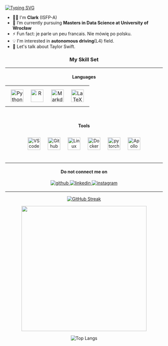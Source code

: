 [![Typing SVG](https://readme-typing-svg.herokuapp.com?font=Fira+Code&size=17&pause=1000&color=F78080&center=true&multiline=true&random=true&width=435&lines=Bonjour%F0%9F%91%8B;je+m'appelle+Clark)](https://git.io/typing-svg)

- 👨‍💻 I'm **Clark** (ISFP-A)
- 🌱 I’m currently pursuing **Masters in Data Science at University of Wrocław**
- ⚡ Fun fact: je parle un peu francais. Nie mówię po polsku.
- 💡 I'm interested in **autonomous driving**(L4) field.
- 💬 Let's talk about Taylor Swift.

<h3 align="center"> My Skill Set </h3>

------
<h4 align="center"> Languages </h4>
<table align="center"><tr>

</td><td valign="top" width="100%">
<!-- ### Backend   -->
<div align="center">
  <a href="https://www.python.org/" target="_blank"><img style="margin: 10px" src="https://profilinator.rishav.dev/skills-assets/python-original.svg" alt="Python" height="40" /></a>
  <a href="https://www.r-project.org/" target="_blank"><img style="margin: 10px" src="https://profilinator.rishav.dev/skills-assets/r.svg" alt="R" height="40" /></a>  
  <!-- <a href="https://www.cplusplus.com/" target="_blank"><img style="margin: 10px" src="https://profilinator.rishav.dev/skills-assets/cplusplus-original.svg" alt="C++" height="50" /></a> -->
  <a href="https://www.markdownguide.org/" target="_blank"><img style="margin: 10px" src="https://upload.wikimedia.org/wikipedia/commons/thumb/4/48/Markdown-mark.svg/2560px-Markdown-mark.svg.png" alt="Markdown" height="40" /></a>
  <a href="https://www.latex-project.org/" target="_blank"><img style="margin: 10px" src="https://profilinator.rishav.dev/skills-assets/latex.png" alt="LaTeX" height="40" /></a>
</div>
</tr></table>
<br/>

<h4 align="center"> Tools </h4>
<div align="center">
  <a href="https://code.visualstudio.com/" target="_blank"><img style="margin: 10px" src="https://upload.wikimedia.org/wikipedia/commons/thumb/9/9a/Visual_Studio_Code_1.35_icon.svg/2048px-Visual_Studio_Code_1.35_icon.svg.png" alt="VScode" height="40" /></a>
  <a href="https://github.com/" target="_blank"><img style="margin: 10px" src="https://cdn.simpleicons.org/github"" alt="Github" height="40" /></a>
  <a href="https://www.linux.org/" target="_blank"><img style="margin: 10px" src="https://profilinator.rishav.dev/skills-assets/linux-original.svg" alt="Linux" height="40" /></a>
  <a href="https://www.docker.com/" target="_blank"><img style="margin: 10px" src="https://profilinator.rishav.dev/skills-assets/docker-original-wordmark.svg" alt="Docker" height="40" /></a>  
  <a href="https://pytorch.org/" target="_blank"><img style="margin: 10px" src="https://profilinator.rishav.dev/skills-assets/pytorch-icon.svg"   alt="pytorch" height="40" /></a>
  <a href="https://www.apollo.auto//" target="_blank"><img style="margin: 10px" src="https://www.apollo.auto/abolo/images/logo.png"   alt="Apollo" height="40" /></a>
</div>
<br/>

-----

<div align="center">
<h4> Do not connect me on  </h4>
<a href="https://github.com/wenjie-hoo" target="_blank">
<img src=https://img.shields.io/badge/github-%2324292e.svg?&style=for-the-badge&logo=github&logoColor=white alt=github style="margin-bottom: 5px;" />
</a>
<a href="https://www.linkedin.com/in/wenjie-hu/" target="_blank">
<img src=https://img.shields.io/badge/linkedin-%231E77B5.svg?&style=for-the-badge&logo=linkedin&logoColor=white alt=linkedin style="margin-bottom: 5px;" />
</a>  
<a href="https://www.instagram.com/clark_hoo/" target="_blank">
<img src=https://img.shields.io/badge/instagram-%23000000.svg?&style=for-the-badge&logo=instagram&logoColor=white alt=instagram style="margin-bottom: 5px;" />
</a>
</div>

---
<div align="center">

[![GitHub Streak](https://streak-stats.demolab.com/?user=wenjie-hoo)](https://git.io/streak-stats)
  
  <img src="https://github-readme-stats.vercel.app/api?username=wenjie-hoo&show_icons=true&rank_icon=github" width="400">

![Top Langs](https://github-readme-stats.vercel.app/api/top-langs/?username=wenjie-hoo&layout=compact)
</div>
